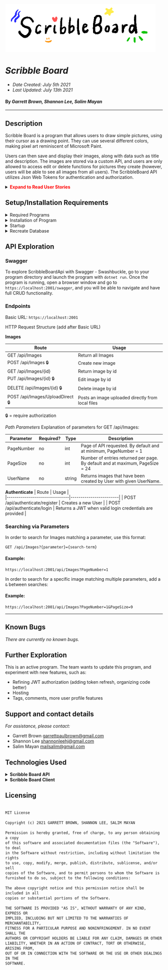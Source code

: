 ![banner](./ScribbleBoard/wwwroot/img/banner.gif "ScribbleBoard Banner")

# _Scribble Board_

* _Date Created: July 5th 2021_
* _Last Updated: July 13th 2021_

#### By _Garrett Brown, Shannon Lee, Salim Mayan_

***

## Description
Scribble Board is a program that allows users to draw simple pictures, using their cursor as a drawing point. They can use several different colors, making pixel art reminiscent of Microsoft Paint.

Users can then save and display their images, along with data such as title and description. The images are stored via a custom API, and users are only allowed to access edit or delete functions for pictures they create (however, users will be able to see all images from all users). The ScribbleBoard API utilizes Json Web Tokens for authentication and authorization.


<details>
    <summary><span style="color:red"><strong>Expand to Read User Stories</strong></summary>

1. User can log into their own art profile.
2. User can create new canvases and draw/erase on that canvas.
3. User can post drawings to the viewing gallery.
4. User can browse the profiles of other users to see their drawings.
5. User can delete their own drawings.
6. Users can see gallery of all drawings from all users.

</details>


## Setup/Installation Requirements

<details>
    <summary>Required Programs</summary>
    
1. An internet browser.
2. Visual Code Studio (or another code editor).
3. .NET
4. MySQL
5. MySQLWorkbench
</details>

<details>
    <summary>Installation of Program</summary>

1. Open the terminal on your local machine and navigate to "Desktop."
2. Clone "ScribbleBoard.Solution" with the following git command `git clone https://github.com/shanole/ScribbleBoard.Solution`
3. Navigate to the top level of the repository with the command `cd ScribbleBoard.Solution`

</details>

<details>
    <summary>Startup</summary>

#### Scribble Board Installation
1. Navigate to the top level of the repository with the command `cd ScribbleBoard.Solution`
2. Navigate into "ScribbleBoard" with git command `cd ScribbleBoard`
3. Navigate to root directory in project.
4. Restore project with git command `dotnet restore`
5. Build project with git command `dotnet build`
6. To run program, run git command `dotnet run`
7. In browser, navigate to http://localhost:5000 

#### Scribble Board API Installation
1. Navigate to the top level of the repository with the command `cd ScribbleBoard.Solution`
2. Navigate into "ScribbleBoardApi" with git command `cd ScribbleBoardApi`
3. Navigate to root directory in project.
4. Restore project with git command `dotnet restore`
5. Build project with git command `dotnet build`
6. To run program, run git command `dotnet run`
7. In browser, navigate to http://localhost:2000 

</details>

<details>
    <summary>Recreate Database</summary>
    
#### ScribbleBoard `appsettings.json` Creation

1. Navigate to the top level of the repository with the command `cd ScribbleBoard.Solution`
2. Navigate into "ScribbleBoard" with git command `cd ScribbleBoard`
3. Create a file in the root directory called `appsettings.json`. 
4. Add `appsettings.json` to `.gitignore`.
5. Insert the following code into `appsettings.json`:
    
``` 
{
    "ConnectionStrings": {
        "DefaultConnection": "Server=localhost;Port=3306;database=scribbleboard_client;uid=root;pwd=YOUR-PASSWORD;"
    }
}
```

5. Replace `YOUR-PASSWORD` with password you selected when installing MySQLWorkbench.
6. In the root directory, run `dotnet ef database update` 
7. In the root directory, run `dotnet ef database restore`

This will recreate the database on your computer, using MySQLWorkbench. 

#### ScribbleBoardAPI `appsettings.json` Creation

1. Navigate to the top level of the repository with the command `cd ScribbleBoard.Solution`
2. Navigate into "ScribbleBoardApi" with git command `cd ScribbleBoardApi`
3. Create a file in the root directory called `appsettings.json`. 
4. Add `appsettings.json` to `.gitignore`.
5. Insert the following code into `appsettings.json`:

```
{
  "Logging": {
    "LogLevel": {
      "Default": "Information",
      "Microsoft": "Warning",
      "Microsoft.Hosting.Lifetime": "Information"
    }
  },
  "AllowedHosts": "*",
  "ConnectionStrings": {
    "DefaultConnection": "Server=localhost;Port=3306;database=scribbleboard_api;uid=root;pwd=YOUR-PASSWORD;"
  },
    "JWT": {  
    "ValidAudience": "https://localhost:5001",  
    "ValidIssuer": "https://localhost:2001",  
    "Secret": "<YOUR-SECRET-KEY-HERE>"  
  }
}
```

6. Replace `YOUR-PASSWORD` with password you selected when installing MySQLWorkbench.
7. In the root directory, run `dotnet ef database update` 
8. In the root directory, run `dotnet ef database restore`

</details>

## API Exploration
### Swagger
To explore ScribbleBoardApi with Swagger - Swashbuckle, go to your program directory and launch the program with `dotnet run`. Once the program is running, open a browser window and go to `https://localhost:2001/swagger`, and you will be able to navigate and have full CRUD functionality.

### Endpoints

Basic URL: `https://localhost:2001`

HTTP Request Structure (add after Basic URL)

__Images__

| Route                         | Usage                  |   
|-------------------------------|------------------------|
| GET /api/Images               | Return all Images      | 
| POST /api/Images :lock:               | Create new image       |
| GET /api/Images/{id}          | Return image by id     |
| PUT /api/Images/{id} :lock:          | Edit image by id       |
| DELETE /api/Images/{id} :lock:       | Delete image by id     |
| POST /api/Images/UploadDirect :lock:  | Posts an image uploaded directly from local files |

:lock: = require authorization

_Path Parameters_
Explanation of parameters for GET /api/Images:


| Parameter | Required? | Type   | Description                                |
|-----------|-----------|--------|--------------------------------------------|
| PageNumber      | no       | int |  Page of API requested. By default and at minimum, PageNumber = 1                |
| PageSize   | no       | int | Number of entries returned per page. By default and at maximum, PageSize = 24 |
| UserName       | no       | string | Returns images that have been created by User with given UserName.|


__Authenticate__
| Route                         | Usage                  |   
|-------------------------------|------------------------|
| POST /api/authenticate/register               | Creates a new User      | 
| POST /api/authenticate/login              | Returns a JWT when valid login credentials are provided       |



### Searching via Parameters
In order to search for Images matching a parameter, use this format:

```
GET /api/Images?{parameter}={search-term}
```

#### Example:
```
https://localhost:2001/api/Images?PageNumber=1
```

In order to search for a specific image matching multiple parameters, add a `&` between searches:

#### Example:
```
https://localhost:2001/api/Images?PageNumber=1&PageSize=9
```

*** 


## Known Bugs

_There are currently no known bugs._

## Further Exploration
This is an active program. The team wants to update this program, and experiment with new features, such as:
* Refining JWT authorization (adding token refresh, organizing code better)
* Hosting
* Tags, comments, more user profile features

## Support and contact details

_For assistance, please contact:_ 
* Garrett Brown <garrettpaulbrown@gmail.com>
* Shannon Lee <shannonleehj@gmail.com>
* Salim Mayan <mailsalim@gmail.com>

## Technologies Used

<details>
    <summary><strong>Scribble Board API</strong></summary>

* _Github, Visusal Studio Code_
* _C#, Markdown_
* _Entity Framework_
* _Authentication and Authorization with Identity_
* _.NET Core 5.0.1_
* _Swashbuckle_

</details>

<details>
    <summary><strong>Scribble Board Client</strong></summary>

* _Github, Visual Studio Code_
* _C#, Markdown_
* _HTML, CSS, JS_
* _Bootstrap, JQuery_ 
* _Entity Framework_
* _Authentication and Authorization with Identity_
* _.NET Core 5.0.1_
* _ASP.NET Core MVC_
* _ASP.NET Core Razor Pages_
* _RestSharp_
* _Procreate_

</details>



## Licensing

```

MIT License

Copyright (c) 2021 GARRETT BROWN, SHANNON LEE, SALIM MAYAN

Permission is hereby granted, free of charge, to any person obtaining a copy
of this software and associated documentation files (the "Software"), to deal
in the Software without restriction, including without limitation the rights
to use, copy, modify, merge, publish, distribute, sublicense, and/or sell
copies of the Software, and to permit persons to whom the Software is
furnished to do so, subject to the following conditions:

The above copyright notice and this permission notice shall be included in all
copies or substantial portions of the Software.

THE SOFTWARE IS PROVIDED "AS IS", WITHOUT WARRANTY OF ANY KIND, EXPRESS OR
IMPLIED, INCLUDING BUT NOT LIMITED TO THE WARRANTIES OF MERCHANTABILITY,
FITNESS FOR A PARTICULAR PURPOSE AND NONINFRINGEMENT. IN NO EVENT SHALL THE
AUTHORS OR COPYRIGHT HOLDERS BE LIABLE FOR ANY CLAIM, DAMAGES OR OTHER
LIABILITY, WHETHER IN AN ACTION OF CONTRACT, TORT OR OTHERWISE, ARISING FROM,
OUT OF OR IN CONNECTION WITH THE SOFTWARE OR THE USE OR OTHER DEALINGS IN THE
SOFTWARE.

```

